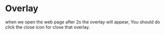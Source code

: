 # Overlay
when we open the web page after 2s the overlay will appear, You should do click the close icon for close that overlay.
